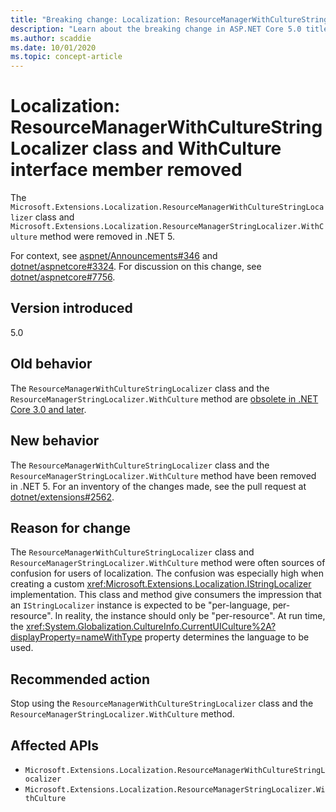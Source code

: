 ```yaml
---
title: "Breaking change: Localization: ResourceManagerWithCultureStringLocalizer class and WithCulture interface member removed"
description: "Learn about the breaking change in ASP.NET Core 5.0 titled Localization: ResourceManagerWithCultureStringLocalizer class and WithCulture interface member removed"
ms.author: scaddie
ms.date: 10/01/2020
ms.topic: concept-article
---
```

# Localization: ResourceManagerWithCultureStringLocalizer class and WithCulture interface member removed

The `Microsoft.Extensions.Localization.ResourceManagerWithCultureStringLocalizer` class and `Microsoft.Extensions.Localization.ResourceManagerStringLocalizer.WithCulture` method were removed in .NET 5.

For context, see [aspnet/Announcements#346](https://github.com/aspnet/Announcements/issues/346) and [dotnet/aspnetcore#3324](https://github.com/dotnet/aspnetcore/issues/3324). For discussion on this change, see [dotnet/aspnetcore#7756](https://github.com/dotnet/aspnetcore/issues/7756).

## Version introduced

5.0

## Old behavior

The `ResourceManagerWithCultureStringLocalizer` class and the `ResourceManagerStringLocalizer.WithCulture` method are [obsolete in .NET Core 3.0 and later](../../3.0.md#localization-resourcemanagerwithculturestringlocalizer-and-withculture-marked-obsolete).

## New behavior

The `ResourceManagerWithCultureStringLocalizer` class and the `ResourceManagerStringLocalizer.WithCulture` method have been removed in .NET 5. For an inventory of the changes made, see the pull request at [dotnet/extensions#2562](https://github.com/dotnet/extensions/pull/2562/files).

## Reason for change

The `ResourceManagerWithCultureStringLocalizer` class and `ResourceManagerStringLocalizer.WithCulture` method were often sources of confusion for users of localization. The confusion was especially high when creating a custom <xref:Microsoft.Extensions.Localization.IStringLocalizer> implementation. This class and method give consumers the impression that an `IStringLocalizer` instance is expected to be "per-language, per-resource". In reality, the instance should only be "per-resource". At run time, the <xref:System.Globalization.CultureInfo.CurrentUICulture%2A?displayProperty=nameWithType> property determines the language to be used.

## Recommended action

Stop using the `ResourceManagerWithCultureStringLocalizer` class and the `ResourceManagerStringLocalizer.WithCulture` method.

## Affected APIs

- `Microsoft.Extensions.Localization.ResourceManagerWithCultureStringLocalizer`
- `Microsoft.Extensions.Localization.ResourceManagerStringLocalizer.WithCulture`
